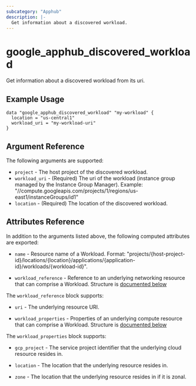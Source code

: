 ```yaml
---
subcategory: "Apphub"
description: |-
  Get information about a discovered workload.
---
```


# google\_apphub\_discovered_workload

Get information about a discovered workload from its uri.


## Example Usage


```hcl
data "google_apphub_discovered_workload" "my-workload" {
  location = "us-central1"
  workload_uri = "my-workload-uri"
}
```

## Argument Reference

The following arguments are supported:

* `project` - The host project of the discovered workload.
* `workload_uri` - (Required)  The uri of the workload (instance group managed by the Instance Group Manager). Example: "//compute.googleapis.com/projects/1/regions/us-east1/instanceGroups/id1"
* `location` - (Required) The location of the discovered workload.

## Attributes Reference

In addition to the arguments listed above, the following computed attributes are exported:

* `name` - Resource name of a Workload. Format: "projects/{host-project-id}/locations/{location}/applications/{application-id}/workloads/{workload-id}".

* `workload_reference` - Reference to an underlying networking resource that can comprise a Workload. Structure is [documented below](#nested_workload_reference)

<a name="nested_workload_reference"></a>The `workload_reference` block supports:

* `uri` - The underlying resource URI.

* `workload_properties` - Properties of an underlying compute resource that can comprise a Workload. Structure is [documented below](#nested_workload_properties)

<a name="nested_workload_properties"></a>The `workload_properties` block supports:

* `gcp_project` - The service project identifier that the underlying cloud resource resides in.

* `location` - The location that the underlying resource resides in.

* `zone` - The location that the underlying resource resides in if it is zonal.
